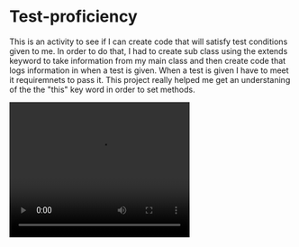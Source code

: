 # Test-proficiency
This is an activity to see if I can create code that will satisfy test conditions given to me.
In order to do that, I had to create sub class using the extends keyword to take information from my main class and then create code that logs information in when a test is given. When a test is given I have to meet it requiremnets to pass it. This project really helped me get an understaning of the the "this" key word in order to set methods. 


<video width="320" height="240" controls>
  <source src="testscomplete.mp4" type="video/mp4">
  <source src="movie.ogg" type="video/ogg">

</video>